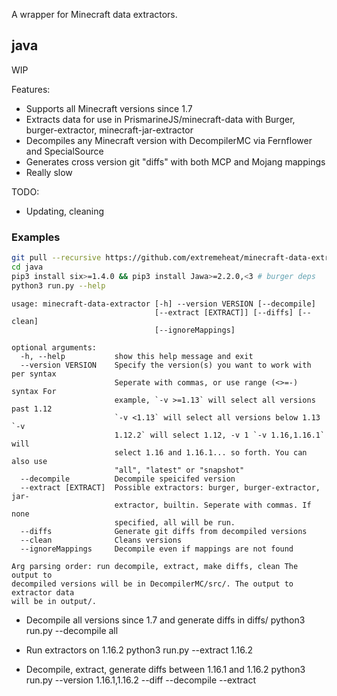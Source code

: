 A wrapper for Minecraft data extractors.

## java

WIP

Features:
* Supports all Minecraft versions since 1.7
* Extracts data for use in PrismarineJS/minecraft-data with Burger, burger-extractor, minecraft-jar-extractor
* Decompiles any Minecraft version with DecompilerMC via Fernflower and SpecialSource
* Generates cross version git "diffs" with both MCP and Mojang mappings
* Really slow

TODO:
* Updating, cleaning

### Examples
```sh
git pull --recursive https://github.com/extremeheat/minecraft-data-extractor
cd java
pip3 install six>=1.4.0 && pip3 install Jawa>=2.2.0,<3 # burger deps
python3 run.py --help
```
```
usage: minecraft-data-extractor [-h] --version VERSION [--decompile]
                                [--extract [EXTRACT]] [--diffs] [--clean]
                                [--ignoreMappings]

optional arguments:
  -h, --help           show this help message and exit
  --version VERSION    Specify the version(s) you want to work with per syntax
                       Seperate with commas, or use range (<>=-) syntax For
                       example, `-v >=1.13` will select all versions past 1.12
                       `-v <1.13` will select all versions below 1.13 `-v
                       1.12.2` will select 1.12, -v 1 `-v 1.16,1.16.1` will
                       select 1.16 and 1.16.1... so forth. You can also use
                       "all", "latest" or "snapshot"
  --decompile          Decompile speicifed version
  --extract [EXTRACT]  Possible extractors: burger, burger-extractor, jar-
                       extractor, builtin. Seperate with commas. If none
                       specified, all will be run.
  --diffs              Generate git diffs from decompiled versions
  --clean              Cleans versions
  --ignoreMappings     Decompile even if mappings are not found

Arg parsing order: run decompile, extract, make diffs, clean The output to
decompiled versions will be in DecompilerMC/src/. The output to extractor data
will be in output/.
```

* Decompile all versions since 1.7 and generate diffs in diffs/
python3 run.py --decompile all

* Run extractors on 1.16.2
python3 run.py --extract 1.16.2

* Decompile, extract, generate diffs between 1.16.1 and 1.16.2
python3 run.py --version 1.16.1,1.16.2 --diff --decompile --extract
